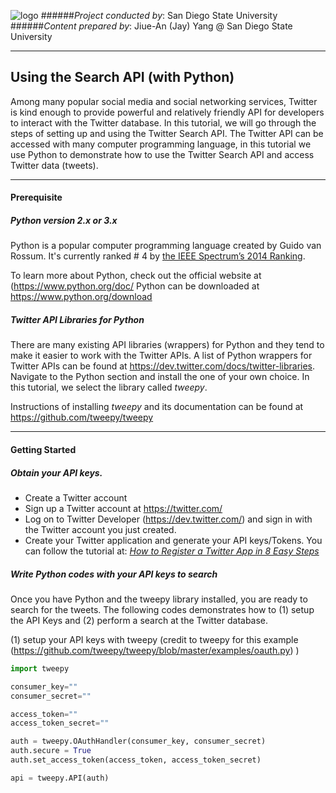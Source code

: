 ![logo](http://humandynamics.sdsu.edu/images/HDMA_Logo.png)
######*Project conducted by*: San Diego State University
######*Content prepared by*: Jiue-An (Jay) Yang @ San Diego State University

---

## Using the Search API (with Python)

Among many popular social media and social networking services, Twitter is kind enough to provide powerful and relatively friendly API for developers to interact with the Twitter database.  In this tutorial, we will go through the steps of setting up and using the Twitter Search API.  The Twitter API can be accessed with many computer programming language, in this tutorial we use Python to demonstrate how to use the Twitter Search API and access Twitter data (tweets). 

---

#### Prerequisite

##### Python version 2.x or 3.x

Python is a popular computer programming language created by Guido van Rossum.
It's currently ranked # 4 by [the IEEE Spectrum’s 2014 Ranking](http://goo.gl/CSfla6).

To learn more about Python, check out the official website at (https://www.python.org/doc/
Python can be downloaded at https://www.python.org/download
 
##### Twitter API Libraries for Python

There are many existing API libraries (wrappers) for Python and they tend to make it easier to work with the Twitter APIs.
A list of Python wrappers for Twitter APIs can be found at https://dev.twitter.com/docs/twitter-libraries.
Navigate to the Python section and install the one of your own choice.   In this tutorial,  we select the library called *tweepy*.

Instructions of installing *tweepy* and its documentation can be found at https://github.com/tweepy/tweepy

---

#### Getting Started

##### Obtain your API keys.
- Create a Twitter account
- Sign up a Twitter account at https://twitter.com/
- Log on to Twitter Developer (https://dev.twitter.com/) and sign in with the Twitter account you just created. 
- Create your Twitter application and generate your API keys/Tokens.  You can follow the tutorial at: [*How to Register a Twitter App in 8 Easy Steps*](http://iag.me/socialmedia/how-to-create-a-twitter-app-in-8-easy-steps/)

##### Write Python codes with your API keys to search 

Once you have Python and the tweepy library installed, you are ready to search for the tweets.
The following codes demonstrates how to (1) setup the API Keys and (2) perform a search at the Twitter database.

(1) setup your API keys with tweepy (credit to tweepy for this example (https://github.com/tweepy/tweepy/blob/master/examples/oauth.py) )

```python
import tweepy

consumer_key=""
consumer_secret=""

access_token=""
access_token_secret=""

auth = tweepy.OAuthHandler(consumer_key, consumer_secret)
auth.secure = True
auth.set_access_token(access_token, access_token_secret)

api = tweepy.API(auth)
```